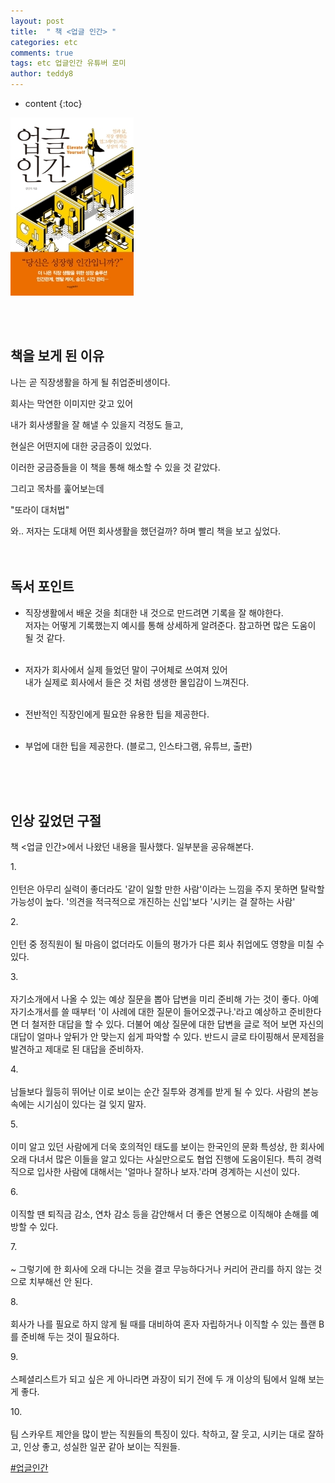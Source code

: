 ```yaml
---
layout: post   
title:  " 책 <업글 인간> "
categories: etc
comments: true
tags: etc 업글인간 유튜버 로미
author: teddy8  
---
```

* content
{:toc}

![책표지 사진](/assets\img\etc\upgrage_person_book_case.jpg)
<!-- {: width="100%" height="100%"} -->

<br><br>
## 책을 보게 된 이유

나는 곧 직장생활을 하게 될 취업준비생이다. 

회사는 막연한 이미지만 갖고 있어<br>

내가 회사생활을 잘 해낼 수 있을지 걱정도 들고,<br> 

현실은 어떤지에 대한 궁금증이 있었다.<br>

이러한 궁금증들을 이 책을 통해 해소할 수 있을 것 같았다.<br>

그리고 목차를 훑어보는데 

"또라이 대처법" 

와.. 저자는 도대체 어떤 회사생활을 했던걸까? 하며 빨리 책을 보고 싶었다.
<br><br><br>

## 독서 포인트

* 직장생활에서 배운 것을 최대한 내 것으로 만드려면 기록을 잘 해야한다.<br>
저자는 어떻게 기록했는지 예시를 통해 상세하게 알려준다. 참고하면 많은 도움이 될 것 같다.<br><br>



* 저자가 회사에서 실제 들었던 말이 구어체로 쓰여져 있어<br>
내가 실제로 회사에서 들은 것 처럼 생생한 몰입감이 느껴진다.<br><br>



* 전반적인 직장인에게 필요한 유용한 팁을 제공한다.<br><br>

* 부업에 대한 팁을 제공한다. (블로그, 인스타그램, 유튜브, 출판)

<br><br><br>

## 인상 깊었던 구절

책 <업글 인간>에서 나왔던 내용을 필사했다. 일부분을 공유해본다.

1.<br><br> 인턴은 아무리 실력이 좋더라도 '같이 일할 만한 사람'이라는 느낌을 주지 못하면 탈락할 가능성이 높다.
'의견을 적극적으로 개진하는 신입'보다 '시키는 걸 잘하는 사람'

2.<br><br> 인턴 중 정직원이 될 마음이 없더라도 이들의 평가가 다른 회사 취업에도 영향을 미칠 수 있다.

3.<br><br> 자기소개에서 나올 수 있는 예상 질문을 뽑아 답변을 미리 준비해 가는 것이 좋다. 아예 자기소개서를 쓸 때부터 '이 사례에 대한 질문이 들어오겠구나.'라고 예상하고 준비한다면 더 철저한 대답을 할 수 있다.
더불어 예상 질문에 대한 답변을 글로 적어 보면 자신의 대답이 얼마나 앞뒤가 안 맞는지 쉽게 파악할 수 있다. 반드시 글로 타이핑해서 문제점을 발견하고 제대로 된 대답을 준비하자.

4.<br><br> 남들보다 월등히 뛰어난 이로 보이는 순간 질투와 경계를 받게 될 수 있다. 사람의 본능 속에는 시기심이 있다는 걸 잊지 말자.

5.<br><br> 이미 알고 있던 사람에게 더욱 호의적인 태도를 보이는 한국인의 문화 특성상, 한 회사에 오래 다녀서 많은 이들을 알고 있다는 사실만으로도 협업 진행에 도움이된다. 특히 경력직으로 입사한 사람에 대해서는 '얼마나 잘하나 보자.'라며 경계하는 시선이 있다.

6.<br><br> 이직할 땐 퇴직금 감소, 연차 감소 등을 감안해서 더 좋은 연봉으로 이직해야 손해를 예방할 수 있다.

7.<br><br> ~ 그렇기에 한 회사에 오래 다니는 것을 결코 무능하다거나 커리어 관리를 하지 않는 것으로 치부해선 안 된다.

8.<br><br> 회사가 나를 필요로 하지 않게 될 때를 대비하여 혼자 자립하거나 이직할 수 있는 플랜 B를 준비해 두는 것이 필요하다.

9.<br><br> 스페셜리스트가 되고 싶은 게 아니라면 과장이 되기 전에 두 개 이상의 팀에서 일해 보는 게 좋다.

10.<br><br> 팀 스카우트 제안을 많이 받는 직원들의 특징이 있다. 착하고, 잘 웃고, 시키는 대로 잘하고, 인상 좋고, 성실한 일꾼 같아 보이는 직원들.


[#업글인간]()